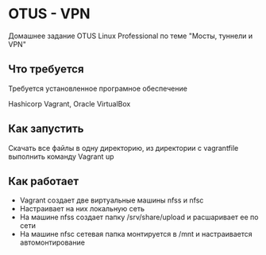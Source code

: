 # OTUS - VPN
Домашнее задание OTUS Linux Professional по теме "Мосты, туннели и VPN"

## Что требуется
Требуется установленное програмное обеспечение

Hashicorp Vagrant, Oracle VirtualBox

## Как запустить
Скачать все файлы в одну директорию, из директории с vagrantfile выполнить команду Vagrant up

## Как работает

* Vagrant создает две виртуальные машины nfss и nfsс
* Настраивает на них локальную сеть
* На машине nfss создает папку /srv/share/upload и расшаривает ее по сети
* На машине nfsc сетевая папка монтируется в /mnt и настраивается автомонтирование

